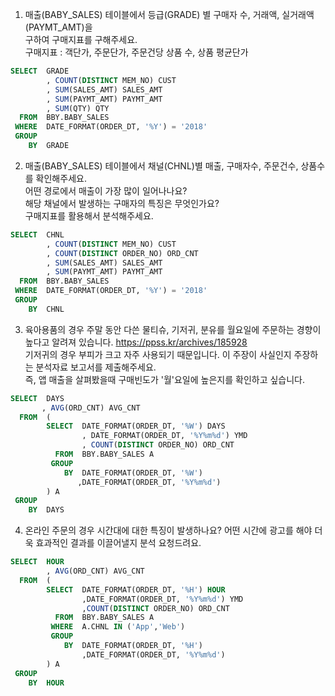 1. 매출(BABY_SALES) 테이블에서 등급(GRADE) 별 구매자 수, 거래액, 실거래액(PAYMT_AMT)을 		
구하여 구매지표를 구해주세요. 		
구매지표 : 객단가, 주문단가, 주문건당 상품 수, 상품 평균단가	

``` sql 
SELECT  GRADE   
        , COUNT(DISTINCT MEM_NO) CUST   
        , SUM(SALES_AMT) SALES_AMT  
        , SUM(PAYMT_AMT) PAYMT_AMT  
        , SUM(QTY) QTY  
  FROM  BBY.BABY_SALES  
 WHERE  DATE_FORMAT(ORDER_DT, '%Y') = '2018'    
 GROUP  
    BY  GRADE   
``` 	

2. 매출(BABY_SALES) 테이블에서 채널(CHNL)별 매출, 구매자수, 주문건수, 상품수를 확인해주세요. 		
어떤 경로에서 매출이 가장 많이 일어나나요?  		
해당 채널에서 발생하는 구매자의 특징은 무엇인가요? 		
구매지표를 활용해서 분석해주세요. 		

``` sql 
SELECT  CHNL    
        , COUNT(DISTINCT MEM_NO) CUST   
        , COUNT(DISTINCT ORDER_NO) ORD_CNT  
        , SUM(SALES_AMT) SALES_AMT  
        , SUM(PAYMT_AMT) PAYMT_AMT  
  FROM  BBY.BABY_SALES  
 WHERE  DATE_FORMAT(ORDER_DT, '%Y') = '2018'    
 GROUP  
    BY  CHNL          
```		

		
3. 육아용품의 경우 주말 동안 다쓴 물티슈, 기저귀, 분유를 월요일에 주문하는 경향이 높다고 알려져 있습니다. https://ppss.kr/archives/185928		
 기저귀의 경우 부피가 크고 자주 사용되기 때문입니다. 이 주장이 사실인지 주장하는 분석자료 보고서를 제출해주세요. 		
즉, 앱 매출을 살펴봤을때 구매빈도가 '월'요일에 높은지를 확인하고 싶습니다. 
``` sql  
SELECT  DAYS    
       , AVG(ORD_CNT) AVG_CNT   
  FROM  (   
        SELECT  DATE_FORMAT(ORDER_DT, '%W') DAYS    
                , DATE_FORMAT(ORDER_DT, '%Y%m%d') YMD   
                , COUNT(DISTINCT ORDER_NO) ORD_CNT      
          FROM  BBY.BABY_SALES A    
         GROUP  
            BY  DATE_FORMAT(ORDER_DT, '%W')     
               ,DATE_FORMAT(ORDER_DT, '%Y%m%d') 
        ) A     
 GROUP  
    BY  DAYS
``` 

4. 온라인 주문의 경우 시간대에 대한 특징이 발생하나요? 어떤 시간에 광고를 해야 더욱 효과적인 결과를 이끌어낼지 분석 요청드려요.
``` sql  		
SELECT  HOUR        
        , AVG(ORD_CNT) AVG_CNT      
  FROM  (       
        SELECT  DATE_FORMAT(ORDER_DT, '%H') HOUR        
                ,DATE_FORMAT(ORDER_DT, '%Y%m%d') YMD        
                ,COUNT(DISTINCT ORDER_NO) ORD_CNT   
          FROM  BBY.BABY_SALES A        
         WHERE  A.CHNL IN ('App','Web')
         GROUP      
            BY  DATE_FORMAT(ORDER_DT, '%H')         
                ,DATE_FORMAT(ORDER_DT, '%Y%m%d')        
        ) A         
 GROUP      
    BY  HOUR
``` 
